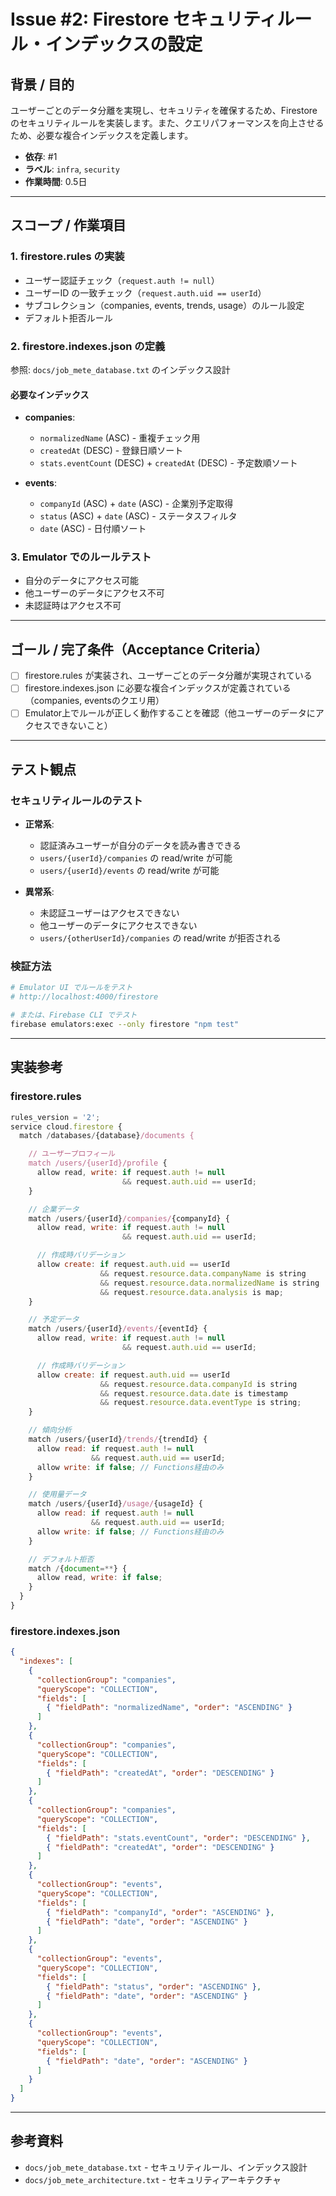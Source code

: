 # Issue #2: Firestore セキュリティルール・インデックスの設定

## 背景 / 目的
ユーザーごとのデータ分離を実現し、セキュリティを確保するため、Firestore のセキュリティルールを実装します。また、クエリパフォーマンスを向上させるため、必要な複合インデックスを定義します。

- **依存**: #1
- **ラベル**: `infra`, `security`
- **作業時間**: 0.5日

---

## スコープ / 作業項目

### 1. firestore.rules の実装
- ユーザー認証チェック（`request.auth != null`）
- ユーザーID の一致チェック（`request.auth.uid == userId`）
- サブコレクション（companies, events, trends, usage）のルール設定
- デフォルト拒否ルール

### 2. firestore.indexes.json の定義
参照: `docs/job_mete_database.txt` のインデックス設計

#### 必要なインデックス
- **companies**:
  - `normalizedName` (ASC) - 重複チェック用
  - `createdAt` (DESC) - 登録日順ソート
  - `stats.eventCount` (DESC) + `createdAt` (DESC) - 予定数順ソート

- **events**:
  - `companyId` (ASC) + `date` (ASC) - 企業別予定取得
  - `status` (ASC) + `date` (ASC) - ステータスフィルタ
  - `date` (ASC) - 日付順ソート

### 3. Emulator でのルールテスト
- 自分のデータにアクセス可能
- 他ユーザーのデータにアクセス不可
- 未認証時はアクセス不可

---

## ゴール / 完了条件（Acceptance Criteria）

- [ ] firestore.rules が実装され、ユーザーごとのデータ分離が実現されている
- [ ] firestore.indexes.json に必要な複合インデックスが定義されている（companies, eventsのクエリ用）
- [ ] Emulator上でルールが正しく動作することを確認（他ユーザーのデータにアクセスできないこと）

---

## テスト観点

### セキュリティルールのテスト
- **正常系**:
  - 認証済みユーザーが自分のデータを読み書きできる
  - `users/{userId}/companies` の read/write が可能
  - `users/{userId}/events` の read/write が可能

- **異常系**:
  - 未認証ユーザーはアクセスできない
  - 他ユーザーのデータにアクセスできない
  - `users/{otherUserId}/companies` の read/write が拒否される

### 検証方法
```bash
# Emulator UI でルールをテスト
# http://localhost:4000/firestore

# または、Firebase CLI でテスト
firebase emulators:exec --only firestore "npm test"
```

---

## 実装参考

### firestore.rules
```javascript
rules_version = '2';
service cloud.firestore {
  match /databases/{database}/documents {

    // ユーザープロフィール
    match /users/{userId}/profile {
      allow read, write: if request.auth != null
                         && request.auth.uid == userId;
    }

    // 企業データ
    match /users/{userId}/companies/{companyId} {
      allow read, write: if request.auth != null
                         && request.auth.uid == userId;

      // 作成時バリデーション
      allow create: if request.auth.uid == userId
                    && request.resource.data.companyName is string
                    && request.resource.data.normalizedName is string
                    && request.resource.data.analysis is map;
    }

    // 予定データ
    match /users/{userId}/events/{eventId} {
      allow read, write: if request.auth != null
                         && request.auth.uid == userId;

      // 作成時バリデーション
      allow create: if request.auth.uid == userId
                    && request.resource.data.companyId is string
                    && request.resource.data.date is timestamp
                    && request.resource.data.eventType is string;
    }

    // 傾向分析
    match /users/{userId}/trends/{trendId} {
      allow read: if request.auth != null
                  && request.auth.uid == userId;
      allow write: if false; // Functions経由のみ
    }

    // 使用量データ
    match /users/{userId}/usage/{usageId} {
      allow read: if request.auth != null
                  && request.auth.uid == userId;
      allow write: if false; // Functions経由のみ
    }

    // デフォルト拒否
    match /{document=**} {
      allow read, write: if false;
    }
  }
}
```

### firestore.indexes.json
```json
{
  "indexes": [
    {
      "collectionGroup": "companies",
      "queryScope": "COLLECTION",
      "fields": [
        { "fieldPath": "normalizedName", "order": "ASCENDING" }
      ]
    },
    {
      "collectionGroup": "companies",
      "queryScope": "COLLECTION",
      "fields": [
        { "fieldPath": "createdAt", "order": "DESCENDING" }
      ]
    },
    {
      "collectionGroup": "companies",
      "queryScope": "COLLECTION",
      "fields": [
        { "fieldPath": "stats.eventCount", "order": "DESCENDING" },
        { "fieldPath": "createdAt", "order": "DESCENDING" }
      ]
    },
    {
      "collectionGroup": "events",
      "queryScope": "COLLECTION",
      "fields": [
        { "fieldPath": "companyId", "order": "ASCENDING" },
        { "fieldPath": "date", "order": "ASCENDING" }
      ]
    },
    {
      "collectionGroup": "events",
      "queryScope": "COLLECTION",
      "fields": [
        { "fieldPath": "status", "order": "ASCENDING" },
        { "fieldPath": "date", "order": "ASCENDING" }
      ]
    },
    {
      "collectionGroup": "events",
      "queryScope": "COLLECTION",
      "fields": [
        { "fieldPath": "date", "order": "ASCENDING" }
      ]
    }
  ]
}
```

---

## 参考資料

- `docs/job_mete_database.txt` - セキュリティルール、インデックス設計
- `docs/job_mete_architecture.txt` - セキュリティアーキテクチャ
